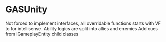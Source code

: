 # GASUnity
Not forced to implement interfaces, all overridable functions starts with VF to for intellisense.
Ability logics are split into allies and enemies
Add cues from IGameplayEntity child classes
